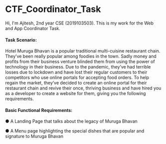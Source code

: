 # CTF_Coordinator_Task
Hi, I'm Ajitesh, 2nd year CSE (2019103503).
This is my work for the Web and App Coordinator Task.

#### Task Scenario:
Hotel Muruga Bhavan is a popular traditional multi-cuisine restaurant chain. They’ve been really
popular among foodies in the town. Sadly money and profits from their business venture blinded
them from using the power of technology in their business. Due to the pandemic, they’ve had
terrible losses due to lockdown and have lost their regular customers to their competitors who
use online portals for accepting food orders. To help regain the market, they’ve decided to
create an online portal for their restaurant chain and revive their once, thriving business and
have hired you as a developer to create a website for them, giving you the following
requirements.

#### Basic Functional Requirements:
● A Landing Page that talks about the legacy of Muruga Bhavan

● A Menu page highlighting the special dishes that are popular and signature to Muruga
Bhavan
